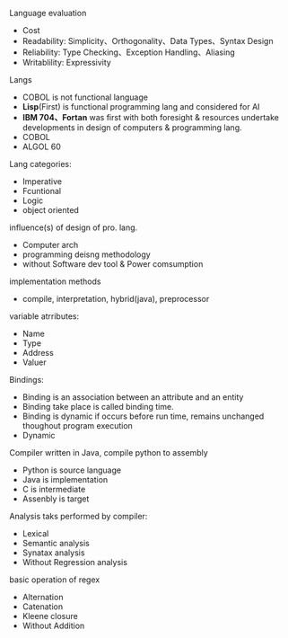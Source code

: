 Language evaluation
* Cost
* Readability: Simplicity、Orthogonality、Data Types、Syntax Design
* Reliability: Type Checking、Exception Handling、Aliasing
* Writablility: Expressivity

Langs
* COBOL is not functional language
* **Lisp**(First) is functional programming lang and considered for AI
* **IBM 704、Fortan** was first with both foresight & resources undertake developments in design of computers & programming lang.
* COBOL
* ALGOL 60

Lang categories:
* Imperative
* Fcuntional 
* Logic
* object oriented

influence(s) of design of pro. lang.
* Computer arch
* programming deisng methodology
* without Software dev tool &  Power comsumption

implementation methods
* compile, interpretation, hybrid(java), preprocessor

variable atrributes:
* Name
* Type
* Address
* Valuer

Bindings:
* Binding is an association between an attribute and an entity
* Binding take place is called binding time.
* Binding is dynamic if occurs before run time, remains unchanged thoughout program execution
* Dynamic 

Compiler written in Java, compile python to assembly
* Python is source language
* Java is implementation
* C is intermediate 
* Assenbly is target

Analysis taks performed by compiler:
* Lexical 
* Semantic analysis
* Synatax analysis
* Without Regression analysis 

basic operation of regex
* Alternation
* Catenation
* Kleene closure
* Without Addition
